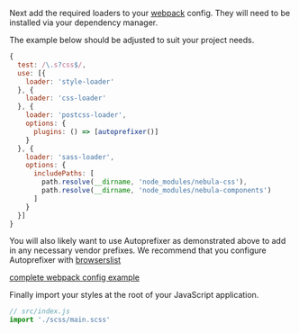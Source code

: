 Next add the required loaders to your [webpack](https://webpack.github.io/) config.  They will need to be installed via your dependency manager.

The example below should be adjusted to suit your project needs.

```javascript
{
  test: /\.s?css$/,
  use: [{
    loader: 'style-loader'
  }, {
    loader: 'css-loader'
  }, {
    loader: 'postcss-loader',
    options: {
      plugins: () => [autoprefixer()]
    }
  }, {
    loader: 'sass-loader',
    options: {
      includePaths: [
        path.resolve(__dirname, 'node_modules/nebula-css'),
        path.resolve(__dirname, 'node_modules/nebula-components')
      ]
    }
  }]
}
```
You will also likely want to use Autoprefixer as demonstrated above to add in any necessary vendor prefixes.
We recommend that you configure Autoprefixer with [browserslist](https://www.npmjs.com/package/browserslist)

[complete webpack config example](https://github.com/rbrtsmith/nebula/blob/master/webpack.config.babel.js)

Finally import your styles at the root of your JavaScript application.

```javascript
// src/index.js
import './scss/main.scss'
```